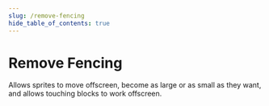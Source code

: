 ```yaml
---
slug: /remove-fencing
hide_table_of_contents: true
---
```


# Remove Fencing

Allows sprites to move offscreen, become as large or as small as they want, and allows touching blocks to work offscreen.
